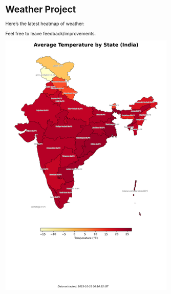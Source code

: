 # Weather Project

Here’s the latest heatmap of weather:

Feel free to leave feedback/improvements.

![India Heatmap](docs/assets/india_heatmap.png?v=040582)
